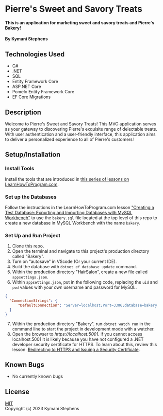 # Pierre's Sweet and Savory Treats

#### This is an application for marketing sweet and savory treats and Pierre's Bakery!

#### By Kymani Stephens

## Technologies Used

* C#
* .NET
* SQL
* Entity Framework Core
* ASP.NET Core
* Pomelo Entity Framework Core
* EF Core Migrations


## Description

Welcome to Pierre's Sweet and Savory Treats! This MVC application serves as your gateway to discovering Pierre's exquisite range of delectable treats. With user authentication and a user-friendly interface, this application aims to deliver a personalized experience to all of Pierre's customers!

## Setup/Installation

### Install Tools

Install the tools that are introduced in [this series of lessons on LearnHowToProgram.com](https://www.learnhowtoprogram.com/c-and-net/getting-started-with-c).

### Set up the Databases

Follow the instructions in the LearnHowToProgram.com lesson ["Creating a Test Database: Exporting and Importing Databases with MySQL Workbench"](https://www.learnhowtoprogram.com/c-and-net/database-basics/creating-a-test-database-exporting-and-importing-databases-with-mysql-workbench) to use the `bakery.sql` file located at the top level of this repo to create a new database in MySQL Workbench with the name `bakery`. 

### Set Up and Run Project

1. Clone this repo.
2. Open the terminal and navigate to this project's production directory called "Bakery".
3. Turn on "autosave" in VScode (Or your current IDE).
4. Build the database with `dotnet ef database update` command.
5. Within the production directory "HairSalon", create a new file called `appsettings.json`.
6. Within `appsettings.json`, put in the following code, replacing the `uid` and `pwd` values with your own username and password for MySQL.

```json
{
  "ConnectionStrings": {
      "DefaultConnection": "Server=localhost;Port=3306;database=bakery;uid=[YOUR-USERNAME];pwd=[YOUR-PASSWORD];"
  }
}
```

7. Within the production directory "Bakery", run `dotnet watch run` in the command line to start the project in development mode with a watcher.
8. Open the browser to _https://localhost:5001_. If you cannot access localhost:5001 it is likely because you have not configured a .NET developer security certificate for HTTPS. To learn about this, review this lesson: [Redirecting to HTTPS and Issuing a Security Certificate](https://www.learnhowtoprogram.com/lessons/redirecting-to-https-and-issuing-a-security-certificate).

## Known Bugs

* No currently known bugs

## License
[MIT](https://opensource.org/license/mit) 
<br>
Copyright (c) 2023 Kymani Stephens